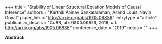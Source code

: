 +++
title = "Stability of Linear Structural Equation Models of Causal Inference"
authors = "Karthik Abinav Sankararaman, Anand Louis, Navin Goyal"
paper_link = "http://arxiv.org/abs/1905.06836"
entrytype = "article"
publication_details = "CoRR, abs/1905.06836, 2019, url: <a href='http://arxiv.org/abs/1905.06836' target='_blank'>http://arxiv.org/abs/1905.06836</a>."
conference_date = "2019"
notes = ""
+++

<b>Abstract:</b>
